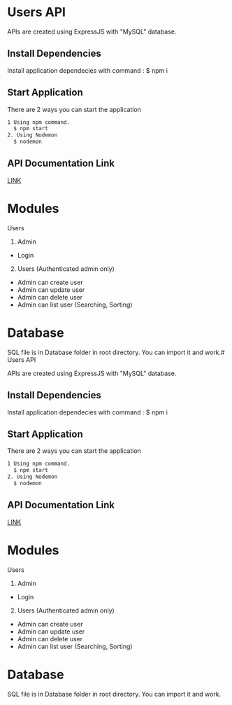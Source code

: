 # Users API

APIs are created using ExpressJS with "MySQL" database.

## Install Dependencies
Install application dependecies with command : $ npm i

## Start Application

There are 2 ways you can start the application
```bash
1 Using npm command. 
  $ npm start
2. Using Nodemon
  $ nodemon
```
## API Documentation Link
[LINK](https://documenter.getpostman.com/view/14162853/TW6zHnZp)

# Modules

Users
1. Admin
 -  Login

2. Users (Authenticated admin only)
 -  Admin can create user
 -  Admin can update user
 -  Admin can delete user
 -  Admin can list user (Searching, Sorting)


# Database
SQL file is in Database folder in root directory. You can import it and work.# Users API

APIs are created using ExpressJS with "MySQL" database.

## Install Dependencies
Install application dependecies with command : $ npm i

## Start Application

There are 2 ways you can start the application
```bash
1 Using npm command. 
  $ npm start
2. Using Nodemon
  $ nodemon
```
## API Documentation Link
[LINK](https://documenter.getpostman.com/view/14162853/TW6zHnZp)

# Modules

Users
1. Admin
 -  Login

2. Users (Authenticated admin only)
 -  Admin can create user
 -  Admin can update user
 -  Admin can delete user
 -  Admin can list user (Searching, Sorting)


# Database
SQL file is in Database folder in root directory. You can import it and work.